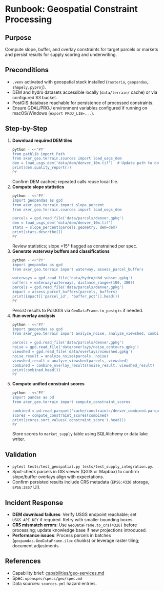 # Runbook: Geospatial Constraint Processing

## Purpose
Compute slope, buffer, and overlay constraints for target parcels or markets and persist results for supply scoring and underwriting.

## Preconditions
- `.venv` activated with geospatial stack installed (`rasterio`, `geopandas`, `shapely`, `pyproj`).
- DEM and hydro datasets accessible locally (`data/terrain/` cache) or via configured S3 bucket.
- PostGIS database reachable for persistence of processed constraints.
- Ensure GDAL/PROJ environment variables configured if running on macOS/Windows (`export PROJ_LIB=...`).

## Step-by-Step
1. **Download required DEM tiles**
   ```bash
   python - <<'PY'
   from pathlib import Path
   from aker_geo.terrain.sources import load_usgs_dem
   dem = load_usgs_dem('data/dem/denver_10m.tif')  # Update path to downloaded USGS raster
   print(dem.quality_report())
   PY
   ```
   Confirm DEM cached; repeated calls reuse local file.
2. **Compute slope statistics**
   ```bash
   python - <<'PY'
   import geopandas as gpd
   from aker_geo.terrain import slope_percent
   from aker_geo.terrain.sources import load_usgs_dem

   parcels = gpd.read_file('data/parcels/denver.gpkg')
   dem = load_usgs_dem('data/dem/denver_10m.tif')
   stats = slope_percent(parcels.geometry, dem=dem)
   print(stats.describe())
   PY
   ```
   Review statistics; slope >15° flagged as constrained per spec.
3. **Generate waterway buffers and classifications**
   ```bash
   python - <<'PY'
   import geopandas as gpd
   from aker_geo.terrain import waterway, assess_parcel_buffers

   waterways = gpd.read_file('data/hydro/nhd_subset.gpkg')
   buffers = waterway(waterways, distance_range=(100, 300))
   parcels = gpd.read_file('data/parcels/denver.gpkg')
   impact = assess_parcel_buffers(parcels, buffers)
   print(impact[['parcel_id', 'buffer_pct']].head())
   PY
   ```
   Persist results to PostGIS via `GeoDataFrame.to_postgis` if needed.
4. **Run overlay analysis**
   ```bash
   python - <<'PY'
   import geopandas as gpd
   from aker_geo.terrain import analyze_noise, analyze_viewshed, combine_overlay_results

   parcels = gpd.read_file('data/parcels/denver.gpkg')
   noise = gpd.read_file('data/overlays/noise_contours.gpkg')
   viewshed = gpd.read_file('data/overlays/viewshed.gpkg')
   noise_result = analyze_noise(parcels, noise)
   viewshed_result = analyze_viewshed(parcels, viewshed)
   combined = combine_overlay_results(noise_result, viewshed_result)
   print(combined.head())
   PY
   ```
5. **Compute unified constraint scores**
   ```bash
   python - <<'PY'
   import pandas as pd
   from aker_geo.terrain import compute_constraint_scores

   combined = pd.read_parquet('cache/constraints/denver_combined.parquet')  # Replace with path produced in prior steps
   scores = compute_constraint_scores(combined)
   print(scores.sort_values('constraint_score').head())
   PY
   ```
   Store scores to `market_supply` table using SQLAlchemy or data lake writer.

## Validation
- `pytest tests/test_geospatial.py tests/test_supply_integration.py`.
- Spot-check parcels in GIS viewer (QGIS or Mapbox) to confirm slope/buffer overlays align with expectations.
- Confirm persisted results include CRS metadata (`EPSG:4326` storage, `EPSG:3857` UI).

## Incident Response
- **DEM download failures**: Verify USGS endpoint reachable; set `USGS_API_KEY` if required. Retry with smaller bounding boxes.
- **CRS mismatch errors**: Use `GeoDataFrame.to_crs(4326)` before processing; update knowledge base if new projections introduced.
- **Performance issues**: Process parcels in batches (`geopandas.GeoDataFrame.iloc` chunks) or leverage raster tiling; document adjustments.

## References
- Capability brief: [capabilities/geo-services.md](../capabilities/geo-services.md)
- Spec: `openspec/specs/geo/spec.md`
- Data sources: `sources.yml` hazard entries.

